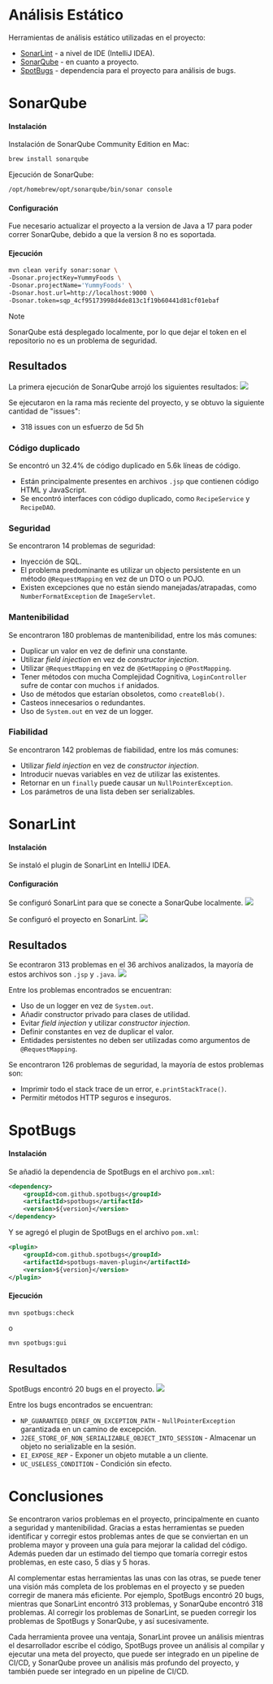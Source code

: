 # Análisis Estático

Herramientas de análisis estático utilizadas en el proyecto:
* [SonarLint](https://www.sonarsource.com/products/sonarlint/) - a nivel de IDE (IntelliJ IDEA).
* [SonarQube](https://www.sonarsource.com/open-source-editions/sonarqube-community-edition/) - en cuanto a proyecto.
* [SpotBugs](https://spotbugs.github.io/) - dependencia para el proyecto para análisis de bugs.

# SonarQube
#### Instalación
Instalación de SonarQube Community Edition en Mac:

```bash
brew install sonarqube
```

Ejecución de SonarQube:
```bash
/opt/homebrew/opt/sonarqube/bin/sonar console
```

#### Configuración
Fue necesario actualizar el proyecto a la version de Java a 17 para poder correr SonarQube, debido a que la version 8 no es soportada.


#### Ejecución
```bash
mvn clean verify sonar:sonar \
-Dsonar.projectKey=YummyFoods \
-Dsonar.projectName='YummyFoods' \
-Dsonar.host.url=http://localhost:9000 \
-Dsonar.token=sqp_4cf95173998d4de813c1f19b60441d81cf01ebaf
```

> [!NOTE]
> SonarQube está desplegado localmente, por lo que dejar el token en el repositorio no es un problema de seguridad.

## Resultados
La primera ejecución de SonarQube arrojó los siguientes resultados:
![](imgs/first-run.png)

Se ejecutaron en la rama más reciente del proyecto, y se obtuvo la siguiente cantidad de "issues":
* 318 issues con un esfuerzo de 5d 5h

### Código duplicado
Se encontró un 32.4% de código duplicado en 5.6k líneas de código.
* Están principalmente presentes en archivos `.jsp` que contienen código HTML y JavaScript.
* Se encontró interfaces con código duplicado, como `RecipeService` y `RecipeDAO`.

### Seguridad
Se encontraron 14 problemas de seguridad:
* Inyección de SQL.
* El problema predominante es utilizar un objecto persistente en un método `@RequestMapping` en vez de un DTO o un POJO.
* Existen excepciones que no están siendo manejadas/atrapadas, como `NumberFormatException` de `ImageServlet`.

### Mantenibilidad
Se encontraron 180 problemas de mantenibilidad, entre los más comunes:
* Duplicar un valor en vez de definir una constante.
* Utilizar _field injection_ en vez de _constructor injection_.
* Utilizar `@RequestMapping` en vez de `@GetMapping` o `@PostMapping`.
* Tener métodos con mucha Complejidad Cognitiva, `LoginController` sufre de contar con muchos `if` anidados.
* Uso de métodos que estarían obsoletos, como `createBlob()`.
* Casteos innecesarios o redundantes.
* Uso de `System.out` en vez de un logger.

### Fiabilidad
Se encontraron 142 problemas de fiabilidad, entre los más comunes:
* Utilizar _field injection_ en vez de _constructor injection_.
* Introducir nuevas variables en vez de utilizar las existentes.
* Retornar en un `finally` puede causar un `NullPointerException`.
* Los parámetros de una lista deben ser serializables.

# SonarLint
#### Instalación
Se instaló el plugin de SonarLint en IntelliJ IDEA.

#### Configuración
Se configuró SonarLint para que se conecte a SonarQube localmente.
![](imgs/sonarlint-conf-localhost.png)

Se configuró el proyecto en SonarLint.
![](imgs/sonarlint-set-project.png)

## Resultados
Se econtraron 313 problemas en el 36 archivos analizados, la mayoría de estos archivos son `.jsp` y `.java`.
![](imgs/sonarlint-analysis.png)

Entre los problemas encontrados se encuentran:
* Uso de un logger en vez de `System.out`.
* Añadir constructor privado para clases de utilidad.
* Evitar _field injection_ y utilizar _constructor injection_.
* Definir constantes en vez de duplicar el valor.
* Entidades persistentes no deben ser utilizadas como argumentos de `@RequestMapping`.

Se encontraron 126 problemas de seguridad, la mayoría de estos problemas son:
* Imprimir todo el stack trace de un error, `e.printStackTrace()`.
* Permitir métodos HTTP seguros e inseguros.

# SpotBugs
#### Instalación
Se añadió la dependencia de SpotBugs en el archivo `pom.xml`:
```xml
<dependency>
    <groupId>com.github.spotbugs</groupId>
    <artifactId>spotbugs</artifactId>
    <version>${version}</version>
</dependency>
```

Y se agregó el plugin de SpotBugs en el archivo `pom.xml`:
```xml
<plugin>
    <groupId>com.github.spotbugs</groupId>
    <artifactId>spotbugs-maven-plugin</artifactId>
    <version>${version}</version>
</plugin>
```

#### Ejecución
```bash
mvn spotbugs:check
```
o
```bash
mvn spotbugs:gui
```

## Resultados
SpotBugs encontró 20 bugs en el proyecto.
![](imgs/spotbugs-gui.png)

Entre los bugs encontrados se encuentran:
* `NP_GUARANTEED_DEREF_ON_EXCEPTION_PATH` - `NullPointerException` garantizada en un camino de excepción.
* `J2EE_STORE_OF_NON_SERIALIZABLE_OBJECT_INTO_SESSION` - Almacenar un objeto no serializable en la sesión.
* `EI_EXPOSE_REP` - Exponer un objeto mutable a un cliente.
* `UC_USELESS_CONDITION` - Condición sin efecto.

# Conclusiones
Se encontraron varios problemas en el proyecto, principalmente en cuanto a seguridad y mantenibilidad.
Gracias a estas herramientas se pueden identificar y corregir estos problemas antes de que se conviertan en un problema mayor y proveen una guía para mejorar la calidad del código.
Además pueden dar un estimado del tiempo que tomaría corregir estos problemas, en este caso, 5 días y 5 horas.

Al complementar estas herramientas las unas con las otras, se puede tener una visión más completa de los problemas en el proyecto y se pueden corregir de manera más eficiente. Por ejemplo, SpotBugs encontró 20 bugs, mientras que SonarLint encontró 313 problemas, y SonarQube encontró 318 problemas. Al corregir los problemas de SonarLint, se pueden corregir los problemas de SpotBugs y SonarQube, y así sucesivamente.

Cada herramienta provee una ventaja, SonarLint provee un análisis mientras el desarrollador escribe el código, SpotBugs provee un análisis al compilar y ejecutar una meta del proyecto, que puede ser integrado en un pipeline de CI/CD, y SonarQube provee un análisis más profundo del proyecto, y también puede ser integrado en un pipeline de CI/CD.
